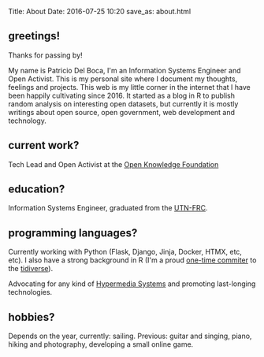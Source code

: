 Title: About
Date: 2016-07-25 10:20
save_as: about.html

greetings!
----------

Thanks for passing by!

My name is Patricio Del Boca, I'm an Information Systems Engineer and Open Activist. This is my personal site where I document my thoughts, feelings and projects. This web is my little corner in the internet that I have been happily cultivating since 2016. It started as a blog in R to publish random analysis on interesting open datasets, but currently it is mostly writings about open source, open government, web development and technology.

current work?
-------------

Tech Lead and Open Activist at the [Open Knowledge Foundation](https://okfn.org/)

education?
----------

Information Systems Engineer, graduated from the [UTN-FRC](https://www.frc.utn.edu.ar/).

programming languages?
----------------------

Currently working with Python (Flask, Django, Jinja, Docker, HTMX, etc, etc). I also have a strong background in R (I'm a proud [one-time commiter](https://github.com/tidyverse/stringr/pull/282) to the [tidiverse](https://www.tidyverse.org/)).

Advocating for any kind of [Hypermedia Systems](https://hypermedia.systems/) and promoting last-longing technologies.

hobbies?
--------

Depends on the year, currently: sailing. Previous: guitar and singing, piano, hiking and photography, developing a small online game.
